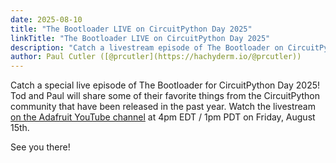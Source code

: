 ```yaml
---
date: 2025-08-10
title: "The Bootloader LIVE on CircuitPython Day 2025"
linkTitle: "The Bootloader LIVE on CircuitPython Day 2025"
description: "Catch a livestream episode of The Bootloader on CircuitPython Day 2025"
author: Paul Cutler ([@prcutler](https://hachyderm.io/@prcutler))
---
```


Catch a special live episode of The Bootloader for CircuitPython Day 2025! Tod and Paul will share some of their favorite things from the CircuitPython community that have been released in the past year. Watch the livestream [on the Adafruit YouTube channel](https://www.youtube.com/adafruit/live) at 4pm EDT / 1pm PDT on Friday, August 15th.

See you there!
